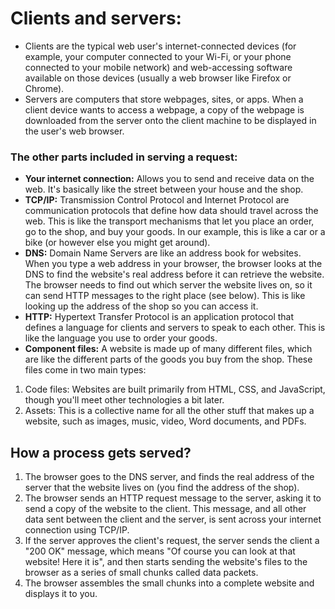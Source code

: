 # Clients and servers:
  - Clients are the typical web user's internet-connected devices (for example, your computer connected to your Wi-Fi, or your phone connected to your mobile network) and web-accessing software available on those devices (usually a web browser like Firefox or Chrome).
  - Servers are computers that store webpages, sites, or apps. When a client device wants to access a webpage, a copy of the webpage is downloaded from the server onto the client machine to be displayed in the user's web browser.
### The other parts included in serving a request:
 - **Your internet connection:** Allows you to send and receive data on the web. It's basically like the street between your house and the shop.
 - **TCP/IP:** Transmission Control Protocol and Internet Protocol are communication protocols that define how data should travel across the web. This is like the transport mechanisms that let you place an order, go to the shop, and buy your goods. In our example, this is like a car or a bike (or however else you might get around).
 - **DNS:** Domain Name Servers are like an address book for websites. When you type a web address in your browser, the browser looks at the DNS to find the website's real address before it can retrieve the website. The browser needs to find out which server the website lives on, so it can send HTTP messages to the right place (see below). This is like looking up the address of the shop so you can access it.
 - **HTTP:** Hypertext Transfer Protocol is an application protocol that defines a language for clients and servers to speak to each other. This is like the language you use to order your goods.
- **Component files:** A website is made up of many different files, which are like the different parts of the goods you buy from the shop. These files come in two main types:
1. Code files: Websites are built primarily from HTML, CSS, and JavaScript, though you'll meet other technologies a bit later.
2. Assets: This is a collective name for all the other stuff that makes up a website, such as images, music, video, Word documents, and PDFs.
## How a process gets served?
1. The browser goes to the DNS server, and finds the real address of the server that the website lives on (you find the address of the shop).
2. The browser sends an HTTP request message to the server, asking it to send a copy of the website to the client. This message, and all other data sent between the client and the server, is sent across your internet connection using TCP/IP.
3. If the server approves the client's request, the server sends the client a "200 OK" message, which means "Of course you can look at that website! Here it is", and then starts sending the website's files to the browser as a series of small chunks called data packets.
4. The browser assembles the small chunks into a complete website and displays it to you.